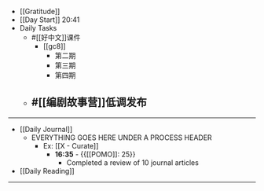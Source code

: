 - [[Gratitude]]
- [[Day Start]] 20:41
- Daily Tasks
    - #[[好中文]]课件
        - [[gc8]] 
            - 第二期
            - 第三期
            - 第四期
    - #[[编剧故事营]]低调发布
        - 
- ---
- [[Daily Journal]] 
    - EVERYTHING GOES HERE UNDER A PROCESS HEADER
        - Ex: [[X - Curate]]
            - **16:35** - {{[[POMO]]: 25}}
                -  Completed a review of 10 journal articles
- [[Daily Reading]]
- ---
